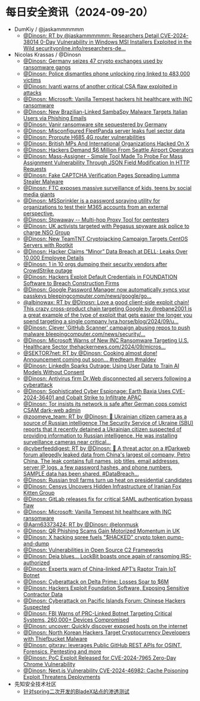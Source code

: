 # 每日安全资讯（2024-09-20）

- DumKiy / @jaskammmmmm
  - [@Dinosn: RT by @jaskammmmmm: Researchers Detail CVE-2024-38014 0-Day Vulnerability in Windows MSI Installers Exploited in the Wild securityonline.info/researchers-de…](https://twitter.com/Dinosn/status/1836597956914430312)
- Nicolas Krassas / @Dinosn
  - [@Dinosn: Germany seizes 47 crypto exchanges used by ransomware gangs](https://twitter.com/Dinosn/status/1836841535838576748)
  - [@Dinosn: Police dismantles phone unlocking ring linked to 483,000 victims](https://twitter.com/Dinosn/status/1836841507095204151)
  - [@Dinosn: Ivanti warns of another critical CSA flaw exploited in attacks](https://twitter.com/Dinosn/status/1836841461393899662)
  - [@Dinosn: Microsoft: Vanilla Tempest hackers hit healthcare with INC ransomware](https://twitter.com/Dinosn/status/1836841342296805839)
  - [@Dinosn: New Brazilian-Linked SambaSpy Malware Targets Italian Users via Phishing Emails](https://twitter.com/Dinosn/status/1836841201787375814)
  - [@Dinosn: Vanir ransomware site sequestered by Germany](https://twitter.com/Dinosn/status/1836841103644840148)
  - [@Dinosn: Misconfigured FleetPanda server leaks fuel sector data](https://twitter.com/Dinosn/status/1836841036309745905)
  - [@Dinosn: Proroute H685 4G router vulnerabilities](https://twitter.com/Dinosn/status/1836840939244925404)
  - [@Dinosn: British MPs And International Organizations Hacked On X](https://twitter.com/Dinosn/status/1836840844696924179)
  - [@Dinosn: Hackers Demand $6 Million From Seattle Airport Operators](https://twitter.com/Dinosn/status/1836840770743013386)
  - [@Dinosn: Mass-Assigner - Simple Tool Made To Probe For Mass Assignment Vulnerability Through JSON Field Modification In HTTP Requests](https://twitter.com/Dinosn/status/1836840731299791146)
  - [@Dinosn: Fake CAPTCHA Verification Pages Spreading Lumma Stealer Malware](https://twitter.com/Dinosn/status/1836840612932579445)
  - [@Dinosn: FTC exposes massive surveillance of kids, teens by social media giants](https://twitter.com/Dinosn/status/1836840561522716714)
  - [@Dinosn: MSSprinkler is a password spraying utility for organizations to test their M365 accounts from an external perspective.](https://twitter.com/Dinosn/status/1836836625139278274)
  - [@Dinosn: Stowaway -- Multi-hop Proxy Tool for pentesters](https://twitter.com/Dinosn/status/1836836454036820280)
  - [@Dinosn: UK activists targeted with Pegasus spyware ask police to charge NSO Group](https://twitter.com/Dinosn/status/1836836400433631676)
  - [@Dinosn: New TeamTNT Cryptojacking Campaign Targets CentOS Servers with Rootkit](https://twitter.com/Dinosn/status/1836836312760078745)
  - [@Dinosn: Hacker Claims “Minor” Data Breach at DELL; Leaks Over 10,000 Employee Details](https://twitter.com/Dinosn/status/1836836278051934343)
  - [@Dinosn: 1 in 10 orgs dumping their security vendors after CrowdStrike outage](https://twitter.com/Dinosn/status/1836836184942690586)
  - [@Dinosn: Hackers Exploit Default Credentials in FOUNDATION Software to Breach Construction Firms](https://twitter.com/Dinosn/status/1836836156383891766)
  - [@Dinosn: Google Password Manager now automatically syncs your passkeys bleepingcomputer.com/news/google/go…](https://twitter.com/Dinosn/status/1836836116898664488)
  - [@albinowax: RT by @Dinosn: Love a good client-side exploit chain! This crazy cross-product chain targeting Google by @rebane2001 is a great example of the type of exploit that gets easier the longer you spend targeting a single company lyra.horse/blog/2024/09/u…](https://twitter.com/albinowax/status/1836787018929516821)
  - [@Dinosn: Clever 'GitHub Scanner' campaign abusing repos to push malware bleepingcomputer.com/news/security/…](https://twitter.com/Dinosn/status/1836733835381194792)
  - [@Dinosn: Microsoft Warns of New INC Ransomware Targeting U.S. Healthcare Sector thehackernews.com/2024/09/micros…](https://twitter.com/Dinosn/status/1836733802028118095)
  - [@SEKTOR7net: RT by @Dinosn: Cooking almost done! Announcement coming out soon... #redteam #maldev](https://twitter.com/SEKTOR7net/status/1836731328508658100)
  - [@Dinosn: LinkedIn Sparks Outrage: Using User Data to Train AI Models Without Consent](https://twitter.com/Dinosn/status/1836692762147610914)
  - [@Dinosn: Antivirus firm Dr.Web disconnected all servers following a cyberattack](https://twitter.com/Dinosn/status/1836692587022799338)
  - [@Dinosn: Sophisticated Cyber Espionage: Earth Baxia Uses CVE-2024-36401 and Cobalt Strike to Infiltrate APAC](https://twitter.com/Dinosn/status/1836679440685760815)
  - [@Dinosn: Tor insists its network is safe after German cops convict CSAM dark-web admin](https://twitter.com/Dinosn/status/1836679394976272489)
  - [@zoomeye_team: RT by @Dinosn: 🎥 Ukrainian citizen camera as a source of Russian intelligence The Security Service of Ukraine (SBU) reports that it recently detained a Ukrainian citizen suspected of providing information to Russian intelligence. He was installing surveillance cameras near critical…](https://twitter.com/zoomeye_team/status/1836646673327734925)
  - [@cyberfeeddigest: RT by @Dinosn: 🚨 A threat actor on a #Darkweb forum allegedly leaked data from China's largest oil company, Petro China. The leak contains full names, job titles, email addresses, server IP logs, a few password hashes, and phone numbers. SAMPLE data has been shared. #DataBreach…](https://twitter.com/cyberfeeddigest/status/1836639239708004819)
  - [@Dinosn: Russian troll farms turn up heat on presidential candidates](https://twitter.com/Dinosn/status/1836634916844388388)
  - [@Dinosn: Censys Uncovers Hidden Infrastructure of Iranian Fox Kitten Group](https://twitter.com/Dinosn/status/1836612651687751688)
  - [@Dinosn: GitLab releases fix for critical SAML authentication bypass flaw](https://twitter.com/Dinosn/status/1836612611917426746)
  - [@Dinosn: Microsoft: Vanilla Tempest hit healthcare with INC ransomware](https://twitter.com/Dinosn/status/1836612560054898786)
  - [@Aarn63373424: RT by @Dinosn: @elonmusk](https://twitter.com/Aarn63373424/status/1836610806609514956)
  - [@Dinosn: QR Phishing Scams Gain Motorized Momentum in UK](https://twitter.com/Dinosn/status/1836606651253543296)
  - [@Dinosn: X hacking spree fuels "$HACKED" crypto token pump-and-dump](https://twitter.com/Dinosn/status/1836606580499865949)
  - [@Dinosn: Vulnerabilities in Open Source C2 Frameworks](https://twitter.com/Dinosn/status/1836606286462620041)
  - [@Dinosn: Deja blues... LockBit boasts once again of ransoming IRS-authorized](https://twitter.com/Dinosn/status/1836606109773152276)
  - [@Dinosn: Experts warn of China-linked APT’s Raptor Train IoT Botnet](https://twitter.com/Dinosn/status/1836606078001492287)
  - [@Dinosn: Cyberattack on Delta Prime: Losses Soar to $6M](https://twitter.com/Dinosn/status/1836605917871091847)
  - [@Dinosn: Hackers Exploit Foundation Software, Exposing Sensitive Contractor Data](https://twitter.com/Dinosn/status/1836605792251744371)
  - [@Dinosn: Cyberattack on Pacific Islands Forum: Chinese Hackers Suspected](https://twitter.com/Dinosn/status/1836605705781973175)
  - [@Dinosn: FBI Warns of PRC-Linked Botnet Targeting Critical Systems, 260,000+ Devices Compromised](https://twitter.com/Dinosn/status/1836605614673240075)
  - [@Dinosn: uncover: Quickly discover exposed hosts on the internet](https://twitter.com/Dinosn/status/1836605531802173475)
  - [@Dinosn: North Korean Hackers Target Cryptocurrency Developers with Thiefbucket Malware](https://twitter.com/Dinosn/status/1836599012129964171)
  - [@Dinosn: gitxray: leverages Public GitHub REST APIs for OSINT, Forensics, Pentesting and more](https://twitter.com/Dinosn/status/1836598982648201331)
  - [@Dinosn: PoC Exploit Released for CVE-2024-7965 Zero-Day Chrome Vulnerability](https://twitter.com/Dinosn/status/1836598929682518027)
  - [@Dinosn: Next.js Vulnerability CVE-2024-46982: Cache Poisoning Exploit Threatens Deployments](https://twitter.com/Dinosn/status/1836597989797691515)
- 先知安全技术社区
  - [针对spring二次开发的BladeX站点的渗透测试](https://xz.aliyun.com/t/15659)

